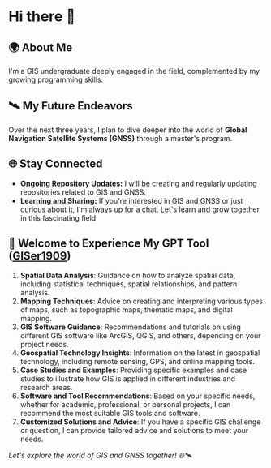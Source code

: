 # Hi there 👋
## 🌍 About Me
I'm a GIS undergraduate deeply engaged in the field, complemented by my growing programming skills.
## 🛰️ My Future Endeavors
Over the next three years, I plan to dive deeper into the world of **Global Navigation Satellite Systems (GNSS)** through a master's program. 
## 🌐 Stay Connected
- **Ongoing Repository Updates:** I will be creating and regularly updating repositories related to GIS and GNSS. 
- **Learning and Sharing:** If you're interested in GIS and GNSS or just curious about it, I'm always up for a chat. Let's learn and grow together in this fascinating field.
## 🌟 Welcome to Experience My GPT Tool ([GISer1909](https://chat.openai.com/g/g-4BE7wOl47-giser1909))
1. **Spatial Data Analysis**: Guidance on how to analyze spatial data, including statistical techniques, spatial relationships, and pattern analysis.
2. **Mapping Techniques**: Advice on creating and interpreting various types of maps, such as topographic maps, thematic maps, and digital mapping.
3. **GIS Software Guidance**: Recommendations and tutorials on using different GIS software like ArcGIS, QGIS, and others, depending on your project needs.
4. **Geospatial Technology Insights**: Information on the latest in geospatial technology, including remote sensing, GPS, and online mapping tools.
5. **Case Studies and Examples**: Providing specific examples and case studies to illustrate how GIS is applied in different industries and research areas.
6. **Software and Tool Recommendations**: Based on your specific needs, whether for academic, professional, or personal projects, I can recommend the most suitable GIS tools and software.
7. **Customized Solutions and Advice**: If you have a specific GIS challenge or question, I can provide tailored advice and solutions to meet your needs.

*Let's explore the world of GIS and GNSS together! 🌐🛰️*
